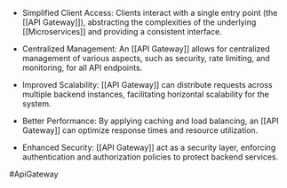 - Simplified Client Access: Clients interact with a single entry point (the [[API Gateway]]), abstracting the complexities of the underlying [[Microservices]] and providing a consistent interface.
   
- Centralized Management: An [[API Gateway]] allows for centralized management of various aspects, such as security, rate limiting, and monitoring, for all API endpoints.
   
- Improved Scalability: [[API Gateway]] can distribute requests across multiple backend instances, facilitating horizontal scalability for the system.
   
- Better Performance: By applying caching and load balancing, an [[API Gateway]] can optimize response times and resource utilization.
   
- Enhanced Security: [[API Gateway]] act as a security layer, enforcing authentication and authorization policies to protect backend services.

#ApiGateway 
